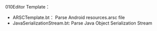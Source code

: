 010Editor Template：
- ARSCTemplate.bt： Parse Android resources.arsc file
- JavaSerializationStream.bt: Parse Java Object Serialization Stream

